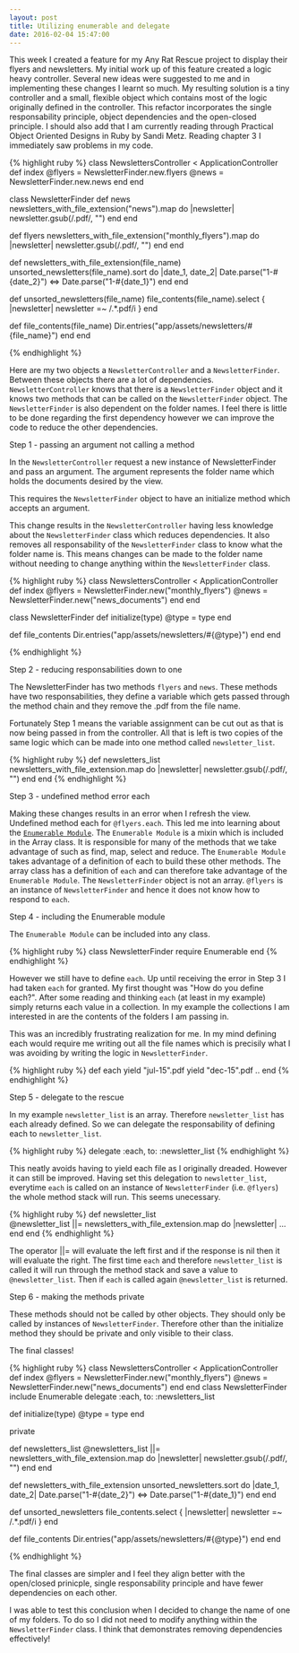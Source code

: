 ```yaml
---
layout: post
title: Utilizing enumerable and delegate
date: 2016-02-04 15:47:00
---
```


This week I created a feature for my Any Rat Rescue project to display their
flyers and newsletters. My initial work up of this feature created a logic
heavy controller. Several new ideas were suggested to me and in implementing
these changes I learnt so much. My resulting solution is a tiny controller and
a small, flexible object which contains most of the logic originally defined in
the controller. This refactor incorporates the single responsability principle,
object dependencies and the open-closed principle. I should also add that I am
currently reading through Practical Object Oriented Designs in Ruby by Sandi
Metz. Reading chapter 3 I immediately saw problems in my code.

{% highlight ruby %}
class NewslettersController < ApplicationController
  def index
    @flyers = NewsletterFinder.new.flyers
    @news = NewsletterFinder.new.news
  end
end

class NewsletterFinder
  def news
    newsletters_with_file_extension("news").map do |newsletter|
      newsletter.gsub(/\.pdf/, "")
    end
  end

  def flyers
    newsletters_with_file_extension("monthly_flyers").map do |newsletter|
      newsletter.gsub(/\.pdf/, "")
    end
  end

  def newsletters_with_file_extension(file_name)
    unsorted_newsletters(file_name).sort do |date_1, date_2|
      Date.parse("1-#{date_2}") <=> Date.parse("1-#{date_1}")
    end
  end

  def unsorted_newsletters(file_name)
    file_contents(file_name).select { |newsletter| newsletter =~ /.*\.pdf/i }
  end

  def file_contents(file_name)
    Dir.entries("app/assets/newsletters/#{file_name}")
  end
end

{% endhighlight %}

Here are my two objects a `NewsletterController` and a `NewsletterFinder`.
Between these objects there are a lot of dependencies. `NewsletterController`
knows that there is a `NewsletterFinder` object and it knows two methods that
can be called on the `NewsletterFinder` object. The `NewsletterFinder` is also
dependent on the folder names. I feel there is little to be done regarding the
first dependency however we can improve the code to reduce the other
dependencies.

Step 1 - passing an argument not calling a method

In the `NewsletterController` request a new instance of NewsletterFinder and
pass an argument. The argument represents the folder name which holds the
documents desired by the view.

This requires the `NewsletterFinder` object to have an initialize method which
accepts an argument. 

This change results in the `NewsletterController` having less knowledge about
the `NewsletterFinder` class which reduces dependencies. It also removes all
responsability of the `NewsletterFinder` class to know what the folder name is.
This means changes can be made to the folder name without needing to change
anything within the `NewsletterFinder` class.

{% highlight ruby %}
class NewslettersController < ApplicationController
  def index
    @flyers = NewsletterFinder.new("monthly_flyers")
    @news = NewsletterFinder.new("news_documents")
  end
end

class NewsletterFinder
  def initialize(type)
    @type = type
  end

  def file_contents
    Dir.entries("app/assets/newsletters/#{@type}")
  end
end

{% endhighlight %}

Step 2 - reducing responsabilities down to one

The NewsletterFinder has two methods `flyers` and `news`. These methods have
two responsabilities, they define a variable which gets passed through the
method chain and they remove the .pdf from the file name. 

Fortunately Step 1 means the variable assignment can be cut out as that is now
being passed in from the controller. All that is left is two copies of the same
logic which can be made into one method called `newsletter_list`.

{% highlight ruby %}
def newsletters_list
  newsletters_with_file_extension.map do |newsletter|
    newsletter.gsub(/\.pdf/, "")
  end
end
{% endhighlight %}

Step 3 - undefined method error each

Making these changes results in an error when I refresh the view. Undefined
method each for `@flyers.each`. This led me into learning about the
[`Enumerable Module`](http://ruby-doc.org/core-2.3.0/Enumerable.html). The
`Enumerable Module` is a mixin which is included in the Array class. It is
responsible for many of the methods that we take advantage of such as find,
map, select and reduce. The `Enumerable Module` takes advantage of a definition
of each to build these other methods. The array class has a
definition of `each` and can therefore take advantage of the `Enumerable
Module`. The `NewsletterFinder` object is not an array. `@flyers` is an
instance of `NewsletterFinder` and hence it does not know how to respond to
`each`.

Step 4 - including the Enumerable module

The `Enumerable Module` can be included into any class.

{% highlight ruby %}
class NewsletterFinder
  require Enumerable
end
{% endhighlight %}

However we still have to define `each`. Up until receiving the error in Step 3
I had taken `each` for granted. My first thought was "How do you define each?".
After some reading and thinking `each` (at least in my example) simply returns
each value in a collection. In my example the collections I am interested in
are the contents of the folders I am passing in.

This was an incredibly frustrating realization for me. In my mind defining each
would require me writing out all the file names which is precisily what I was
avoiding by writing the logic in `NewsletterFinder`.

{% highlight ruby %}
  def each
    yield "jul-15".pdf
    yield "dec-15".pdf
    ..
  end
{% endhighlight %}

Step 5 - delegate to the rescue

In my example `newsletter_list` is an array. Therefore `newsletter_list` has
each already defined. So we can delegate the responsability of defining each to
`newsletter_list`.

{% highlight ruby %}
delegate :each, to: :newsletter_list
{% endhighlight %}

This neatly avoids having to yield each file as I originally dreaded. However
it can still be improved. Having set this delegation to `newsletter_list`,
everytime `each` is called on an instance of `NewsletterFinder`
(i.e. `@flyers`) the whole method stack will run. This seems unecessary.

{% highlight ruby %}
def newsletter_list  
  @newsletter_list ||= newsletters_with_file_extension.map do |newsletter|
    ...
  end
end
{% endhighlight %}

The operator ||= will evaluate the left first and if the response is nil then
it will evaluate the right. The first time `each` and therefore
`newsletter_list` is called it will run through the method stack and save a
value to `@newsletter_list`. Then if `each` is called again `@newsletter_list`
is returned.

Step 6 - making the methods private

These methods should not be called by other objects. They should only be called
by instances of `NewsletterFinder`. Therefore other than the initialize method
they should be private and only visible to their class.

The final classes!

{% highlight ruby %}
class NewslettersController < ApplicationController
  def index
    @flyers = NewsletterFinder.new("monthly_flyers")
    @news = NewsletterFinder.new("news_documents")
  end
end
class NewsletterFinder
  include Enumerable
  delegate :each, to: :newsletters_list

  def initialize(type)
    @type = type
  end

  private

  def newsletters_list
    @newsletters_list ||= newsletters_with_file_extension.map do |newsletter|
      newsletter.gsub(/\.pdf/, "")
    end
  end

  def newsletters_with_file_extension
    unsorted_newsletters.sort do |date_1, date_2|
      Date.parse("1-#{date_2}") <=> Date.parse("1-#{date_1}")
    end
  end

  def unsorted_newsletters
    file_contents.select { |newsletter| newsletter =~ /.*\.pdf/i }
  end

  def file_contents
    Dir.entries("app/assets/newsletters/#{@type}")
  end
end


{% endhighlight %}

The final classes are simpler and I feel they align better with the open/closed
prinicple, single responsability principle and have fewer dependencies on each
other.

I was able to test this conclusion when I decided to change the name of one of
my folders. To do so I did not need to modify anything within the
`NewsletterFinder` class. I think that demonstrates removing dependencies
effectively!
